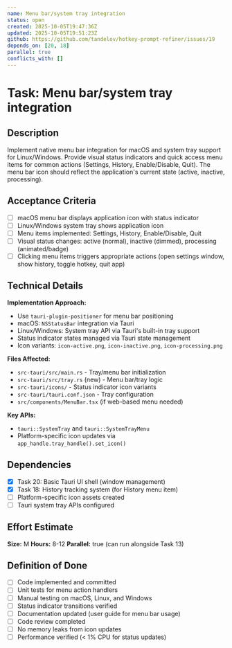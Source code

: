 ```yaml
---
name: Menu bar/system tray integration
status: open
created: 2025-10-05T19:47:36Z
updated: 2025-10-05T19:51:23Z
github: https://github.com/tandelov/hotkey-prompt-refiner/issues/19
depends_on: [20, 18]
parallel: true
conflicts_with: []
---
```


# Task: Menu bar/system tray integration

## Description

Implement native menu bar integration for macOS and system tray support for Linux/Windows. Provide visual status indicators and quick access menu items for common actions (Settings, History, Enable/Disable, Quit). The menu bar icon should reflect the application's current state (active, inactive, processing).

## Acceptance Criteria

- [ ] macOS menu bar displays application icon with status indicator
- [ ] Linux/Windows system tray shows application icon
- [ ] Menu items implemented: Settings, History, Enable/Disable, Quit
- [ ] Visual status changes: active (normal), inactive (dimmed), processing (animated/badge)
- [ ] Clicking menu items triggers appropriate actions (open settings window, show history, toggle hotkey, quit app)

## Technical Details

**Implementation Approach:**
- Use `tauri-plugin-positioner` for menu bar positioning
- macOS: `NSStatusBar` integration via Tauri
- Linux/Windows: System tray API via Tauri's built-in tray support
- Status indicator states managed via Tauri state management
- Icon variants: `icon-active.png`, `icon-inactive.png`, `icon-processing.png`

**Files Affected:**
- `src-tauri/src/main.rs` - Tray/menu bar initialization
- `src-tauri/src/tray.rs` (new) - Menu bar/tray logic
- `src-tauri/icons/` - Status indicator icon variants
- `src-tauri/tauri.conf.json` - Tray configuration
- `src/components/MenuBar.tsx` (if web-based menu needed)

**Key APIs:**
- `tauri::SystemTray` and `tauri::SystemTrayMenu`
- Platform-specific icon updates via `app_handle.tray_handle().set_icon()`

## Dependencies

- [x] Task 20: Basic Tauri UI shell (window management)
- [x] Task 18: History tracking system (for History menu item)
- [ ] Platform-specific icon assets created
- [ ] Tauri system tray APIs configured

## Effort Estimate

**Size:** M
**Hours:** 8-12
**Parallel:** true (can run alongside Task 13)

## Definition of Done

- [ ] Code implemented and committed
- [ ] Unit tests for menu action handlers
- [ ] Manual testing on macOS, Linux, and Windows
- [ ] Status indicator transitions verified
- [ ] Documentation updated (user guide for menu bar usage)
- [ ] Code review completed
- [ ] No memory leaks from icon updates
- [ ] Performance verified (< 1% CPU for status updates)

